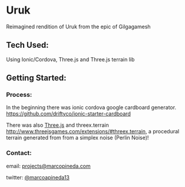 # Uruk

Reimagined rendition of Uruk from the epic of Gilgagamesh

## Tech Used:

Using Ionic/Cordova, Three.js and Three.js terrain lib

## Getting Started:

### Process:

In the beginning there was ionic cordova google cardboard generator. https://github.com/driftyco/ionic-starter-cardboard

There was also [Three.js](https://github.com/mrdoob/three.js) and threex.terrain http://www.threejsgames.com/extensions/#threex.terrain, a procedural terrain generated from from a simplex noise (Perlin Noise)!


### Contact:

email: projects@marcopineda.com

twitter: [@marcoapineda13](http://twitter.com/marcoapineda13)
